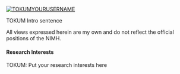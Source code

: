 


[![TOKUMYOURUSERNAME](https://img.shields.io/badge/TOKUMYOURUSERNAME-github-blue%3Flogo%3Dgithub)](https://github.com/TOKUMYOURUSERNAME/TOKUMYOURUSERNAME.github.io)

TOKUM Intro sentence
  
All views expressed herein are my own and do not reflect the official positions of the NIMH.

#### Research Interests

TOKUM: Put your research interests here